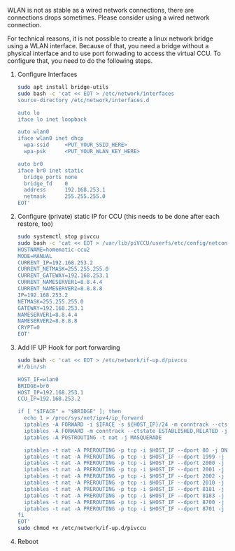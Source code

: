 WLAN is not as stable as a wired network connections, there are connections drops sometimes. Please consider using a wired network connection.

For technical reasons, it is not possible to create a linux network bridge using a WLAN interface.
Because of that, you need a bridge without a physical interface and to use port forwading to access the virtual CCU. To configure that, you need to do the following steps.

1. Configure Interfaces
   ```bash
   sudo apt install bridge-utils
   sudo bash -c 'cat << EOT > /etc/network/interfaces
   source-directory /etc/network/interfaces.d

   auto lo
   iface lo inet loopback

   auto wlan0
   iface wlan0 inet dhcp
     wpa-ssid     <PUT_YOUR_SSID_HERE>
     wpa-psk      <PUT_YOUR_WLAN_KEY_HERE>

   auto br0
   iface br0 inet static
     bridge_ports none
     bridge_fd    0
     address      192.168.253.1
     netmask      255.255.255.0
   EOT'
   ```

2. Configure (private) static IP for CCU (this needs to be done after each restore, too)
   ```bash
   sudo systemctl stop pivccu
   sudo bash -c 'cat << EOT > /var/lib/piVCCU/userfs/etc/config/netconfig
   HOSTNAME=homematic-ccu2
   MODE=MANUAL
   CURRENT_IP=192.168.253.2
   CURRENT_NETMASK=255.255.255.0
   CURRENT_GATEWAY=192.168.253.1
   CURRENT_NAMESERVER1=8.8.4.4
   CURRENT_NAMESERVER2=8.8.8.8
   IP=192.168.253.2
   NETMASK=255.255.255.0
   GATEWAY=192.168.253.1
   NAMESERVER1=8.8.4.4
   NAMESERVER2=8.8.8.8
   CRYPT=0
   EOT'
   ```

3. Add IF UP Hook for port forwarding
   ```bash
   sudo bash -c 'cat << EOT > /etc/network/if-up.d/pivccu
   #!/bin/sh

   HOST_IF=wlan0
   BRIDGE=br0
   HOST_IP=192.168.253.1
   CCU_IP=192.168.253.2

   if [ "$IFACE" = "$BRIDGE" ]; then
     echo 1 > /proc/sys/net/ipv4/ip_forward
     iptables -A FORWARD -i $IFACE -s ${HOST_IP}/24 -m conntrack --ctstate NEW -j ACCEPT
     iptables -A FORWARD -m conntrack --ctstate ESTABLISHED,RELATED -j ACCEPT
     iptables -A POSTROUTING -t nat -j MASQUERADE

     iptables -t nat -A PREROUTING -p tcp -i $HOST_IF --dport 80 -j DNAT --to-destination ${CCU_IP}:80
     iptables -t nat -A PREROUTING -p tcp -i $HOST_IF --dport 1999 -j DNAT --to-destination ${CCU_IP}:1999
     iptables -t nat -A PREROUTING -p tcp -i $HOST_IF --dport 2000 -j DNAT --to-destination ${CCU_IP}:2000
     iptables -t nat -A PREROUTING -p tcp -i $HOST_IF --dport 2001 -j DNAT --to-destination ${CCU_IP}:2001
     iptables -t nat -A PREROUTING -p tcp -i $HOST_IF --dport 2002 -j DNAT --to-destination ${CCU_IP}:2002
     iptables -t nat -A PREROUTING -p tcp -i $HOST_IF --dport 2010 -j DNAT --to-destination ${CCU_IP}:2010
     iptables -t nat -A PREROUTING -p tcp -i $HOST_IF --dport 8181 -j DNAT --to-destination ${CCU_IP}:8181
     iptables -t nat -A PREROUTING -p tcp -i $HOST_IF --dport 8183 -j DNAT --to-destination ${CCU_IP}:8183
     iptables -t nat -A PREROUTING -p tcp -i $HOST_IF --dport 8700 -j DNAT --to-destination ${CCU_IP}:8700
     iptables -t nat -A PREROUTING -p tcp -i $HOST_IF --dport 8701 -j DNAT --to-destination ${CCU_IP}:8701
   fi
   EOT'
   sudo chmod +x /etc/network/if-up.d/pivccu

4. Reboot

